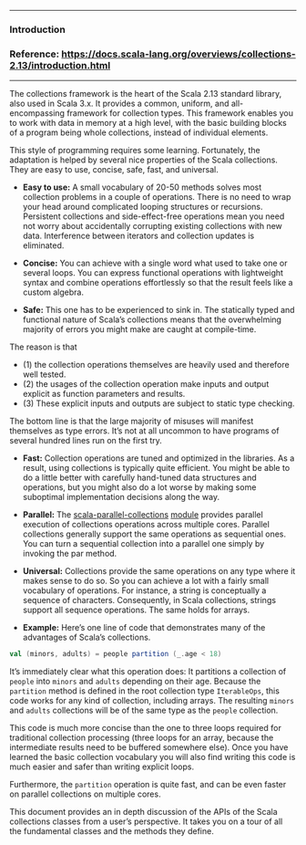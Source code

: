 
---

### Introduction

### Reference: <https://docs.scala-lang.org/overviews/collections-2.13/introduction.html>

---

The collections framework is the heart of the Scala 2.13 standard library, also used in Scala 3.x. It provides a common, uniform, and all-encompassing framework for collection types. This framework enables you to work with data in memory at a high level, with the basic building blocks of a program being whole collections, instead of individual elements.

This style of programming requires some learning. Fortunately, the adaptation is helped by several nice properties of the Scala collections. They are easy to use, concise, safe, fast, and universal.

- **Easy to use:** 
A small vocabulary of 20-50 methods solves most collection problems in a couple of operations. There is no need to wrap your head around complicated looping structures or recursions. Persistent collections and side-effect-free operations mean you need not worry about accidentally corrupting existing collections with new data. Interference between iterators and collection updates is eliminated.

- **Concise:**
You can achieve with a single word what used to take one or several loops. You can express functional operations with lightweight syntax and combine operations effortlessly so that the result feels like a custom algebra.

- **Safe:**
This one has to be experienced to sink in. The statically typed and functional nature of Scala’s collections means that the overwhelming majority of errors you might make are caught at compile-time.

The reason is that
- (1) the collection operations themselves are heavily used and therefore well tested.
- (2) the usages of the collection operation make inputs and output explicit as function parameters and results.
- (3) These explicit inputs and outputs are subject to static type checking.

The bottom line is that the large majority of misuses will manifest themselves as type errors. It’s not at all uncommon to have programs of several hundred lines run on the first try.

- **Fast:** 
Collection operations are tuned and optimized in the libraries. As a result, using collections is typically quite efficient. You might be able to do a little better with carefully hand-tuned data structures and operations, but you might also do a lot worse by making some suboptimal implementation decisions along the way.

- **Parallel:** 
The [scala-parallel-collections](https://index.scala-lang.org/scala/scala-parallel-collections "Visit Parallel Collections") [module](https://index.scala-lang.org/scala/scala-parallel-collections/artifacts/scala-parallel-collections "Visit module") provides parallel execution of collections operations across multiple cores. Parallel collections generally support the same operations as sequential ones. You can turn a sequential collection into a parallel one simply by invoking the par method.

- **Universal:** Collections provide the same operations on any type where it makes sense to do so. So you can achieve a lot with a fairly small vocabulary of operations. For instance, a string is conceptually a sequence of characters. Consequently, in Scala collections, strings support all sequence operations. The same holds for arrays.

- **Example:** Here’s one line of code that demonstrates many of the advantages of Scala’s collections.

```scala
val (minors, adults) = people partition (_.age < 18)
```

It’s immediately clear what this operation does: It partitions a collection of `people` into `minors` and `adults` depending on their age. Because the `partition` method is defined in the root collection type `IterableOps`, this code works for any kind of collection, including arrays. The resulting `minors` and `adults` collections will be of the same type as the `people` collection.

This code is much more concise than the one to three loops required for traditional collection processing (three loops for an array, because the intermediate results need to be buffered somewhere else). Once you have learned the basic collection vocabulary you will also find writing this code is much easier and safer than writing explicit loops.

Furthermore, the `partition` operation is quite fast, and can be even faster on parallel collections on multiple cores.

This document provides an in depth discussion of the APIs of the Scala collections classes from a user’s perspective. It takes you on a tour of all the fundamental classes and the methods they define.